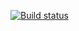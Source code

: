 [![Build status](https://ci.appveyor.com/api/projects/status/mdj6r9w0s20p6pfl?svg=true)](https://ci.appveyor.com/project/LuNTIK969/bdd)
